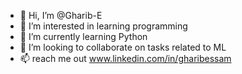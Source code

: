 - 👋 Hi, I’m @Gharib-E
- 👀 I’m interested in learning programming 
- 🌱 I’m currently learning Python
- 💞️ I’m looking to collaborate on tasks related to ML 
- 📫 reach me out www.linkedin.com/in/gharibessam

<!---
Gharib-E/Gharib-E is a ✨ special ✨ repository because its `README.md` (this file) appears on your GitHub profile.
You can click the Preview link to take a look at your changes.
--->
